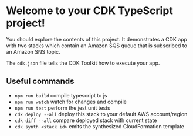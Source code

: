 # Welcome to your CDK TypeScript project!

You should explore the contents of this project. It demonstrates a CDK app with two stacks
which contain an Amazon SQS queue that is subscribed to an Amazon SNS topic.

The `cdk.json` file tells the CDK Toolkit how to execute your app.

## Useful commands

 * `npm run build`          compile typescript to js
 * `npm run watch`          watch for changes and compile
 * `npm run test`           perform the jest unit tests
 * `cdk deploy --all`       deploy this stack to your default AWS account/region
 * `cdk diff --all`         compare deployed stack with current state
 * `cdk synth <stack id>`   emits the synthesized CloudFormation template
